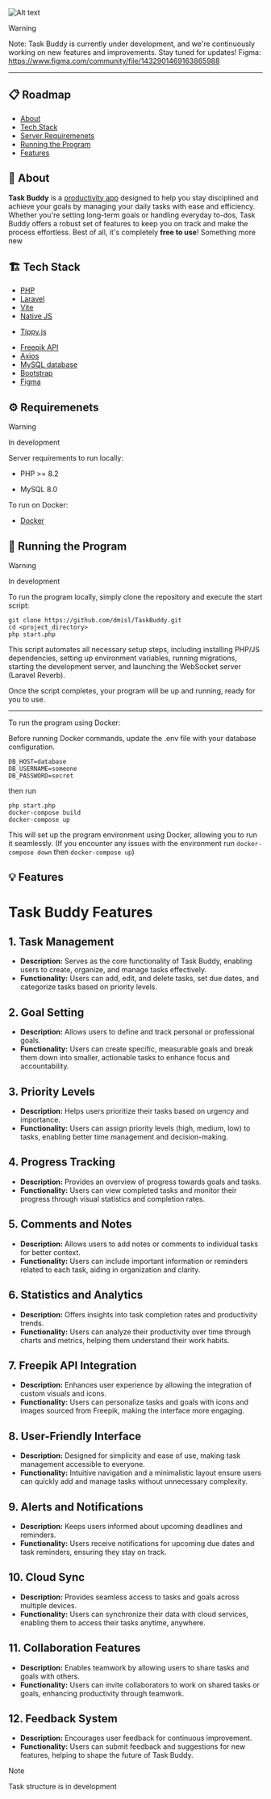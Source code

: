 ![Alt text](https://api.centous.com/wp-content/uploads/2023/08/laravelvuejs.png)
> [!WARNING]  
> Note: Task Buddy is currently under development, and we're continuously working on new features and improvements. Stay tuned for updates!
> Figma: https://www.figma.com/community/file/1432901469163865988
---
## 📋 Roadmap

- [About](#about)
- [Tech Stack](#tech_stack)
- [Server Requiremenets](#requirements)
- [Running the Program](#running)
- [Features](#features)

## 🧐 About <a id = "about"></a>

**Task Buddy** is a <ins>productivity app</ins> designed to help you stay disciplined and achieve your goals by managing your daily tasks with ease and efficiency. Whether you're setting long-term goals or handling everyday to-dos, Task Buddy offers a robust set of features to keep you on track and make the process effortless. Best of all, it's completely **free to use**!
Something more new

## 🏗️ Tech Stack <a id = "tech_stack"></a>

- [PHP](https://www.php.net/)
- [Laravel](https://laravel.com/)
- [Vite](https://vitejs.dev/)
- [Native JS](https://vuejs.org/)
<!-- - [Vue](https://vuejs.org/) -->
- [Tippy.js](https://atomiks.github.io/tippyjs/)
<!-- - [Dragula.js](https://bevacqua.github.io/dragula/) -->
- [Freepik API](https://www.freepik.com/api)
- [Axios](https://github.com/axios/axios)
- [MySQL database](https://www.mysql.com/)
- [Bootstrap](https://getbootstrap.com/)
- [Figma](https://www.figma.com/)

## ⚙️ Requiremenets <a id = "requirements"></a>

> [!WARNING]
> In development

Server requirements to run locally:
- PHP >= 8.2
<!-- - [Node.js](https://nodejs.org/en/download) (LTS) -->
- MySQL 8.0

To run on Docker:
- [Docker](https://www.docker.com/products/docker-desktop/)

## 🚀 Running the Program <a id = "running"></a>

> [!WARNING]
> In development

To run the program locally, simply clone the repository and execute the start script:
```
git clone https://github.com/dmisl/TaskBuddy.git
cd <project_directory>
php start.php
```
This script automates all necessary setup steps, including installing PHP/JS dependencies, setting up environment variables, running migrations, starting the development server, and launching the WebSocket server (Laravel Reverb).

Once the script completes, your program will be up and running, ready for you to use.

---

To run the program using Docker:

Before running Docker commands, update the .env file with your database configuration.

```
DB_HOST=database
DB_USERNAME=someone
DB_PASSWORD=secret
```
then run
```
php start.php
docker-compose build
docker-compose up
```

This will set up the program environment using Docker, allowing you to run it seamlessly. (If you encounter any issues with the environment run `docker-compose down` then `docker-compose up`)

## 💡 Features <a id = "features"></a>

# Task Buddy Features

## 1. Task Management
- **Description:** Serves as the core functionality of Task Buddy, enabling users to create, organize, and manage tasks effectively.
- **Functionality:** Users can add, edit, and delete tasks, set due dates, and categorize tasks based on priority levels.

## 2. Goal Setting
- **Description:** Allows users to define and track personal or professional goals.
- **Functionality:** Users can create specific, measurable goals and break them down into smaller, actionable tasks to enhance focus and accountability.

## 3. Priority Levels
- **Description:** Helps users prioritize their tasks based on urgency and importance.
- **Functionality:** Users can assign priority levels (high, medium, low) to tasks, enabling better time management and decision-making.

## 4. Progress Tracking
- **Description:** Provides an overview of progress towards goals and tasks.
- **Functionality:** Users can view completed tasks and monitor their progress through visual statistics and completion rates.

## 5. Comments and Notes
- **Description:** Allows users to add notes or comments to individual tasks for better context.
- **Functionality:** Users can include important information or reminders related to each task, aiding in organization and clarity.

## 6. Statistics and Analytics
- **Description:** Offers insights into task completion rates and productivity trends.
- **Functionality:** Users can analyze their productivity over time through charts and metrics, helping them understand their work habits.

## 7. Freepik API Integration
- **Description:** Enhances user experience by allowing the integration of custom visuals and icons.
- **Functionality:** Users can personalize tasks and goals with icons and images sourced from Freepik, making the interface more engaging.

## 8. User-Friendly Interface
- **Description:** Designed for simplicity and ease of use, making task management accessible to everyone.
- **Functionality:** Intuitive navigation and a minimalistic layout ensure users can quickly add and manage tasks without unnecessary complexity.

## 9. Alerts and Notifications
- **Description:** Keeps users informed about upcoming deadlines and reminders.
- **Functionality:** Users receive notifications for upcoming due dates and task reminders, ensuring they stay on track.

## 10. Cloud Sync
- **Description:** Provides seamless access to tasks and goals across multiple devices.
- **Functionality:** Users can synchronize their data with cloud services, enabling them to access their tasks anytime, anywhere.

## 11. Collaboration Features
- **Description:** Enables teamwork by allowing users to share tasks and goals with others.
- **Functionality:** Users can invite collaborators to work on shared tasks or goals, enhancing productivity through teamwork.

## 12. Feedback System
- **Description:** Encourages user feedback for continuous improvement.
- **Functionality:** Users can submit feedback and suggestions for new features, helping to shape the future of Task Buddy.

> [!NOTE]
> Task structure is in development
